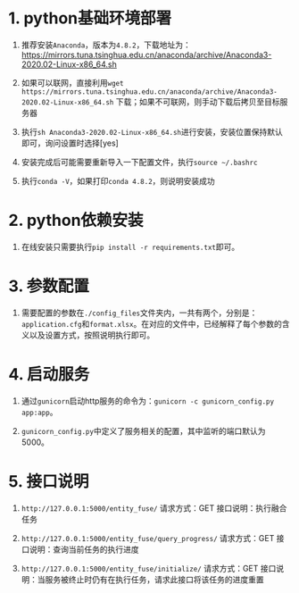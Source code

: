 # 1. python基础环境部署
 1. 推荐安装`Anaconda`，版本为`4.8.2`，下载地址为：https://mirrors.tuna.tsinghua.edu.cn/anaconda/archive/Anaconda3-2020.02-Linux-x86_64.sh

2.  如果可以联网，直接利用`wget https://mirrors.tuna.tsinghua.edu.cn/anaconda/archive/Anaconda3-2020.02-Linux-x86_64.sh`
下载；如果不可联网，则手动下载后拷贝至目标服务器

3. 执行`sh Anaconda3-2020.02-Linux-x86_64.sh`进行安装，安装位置保持默认即可，询问设置时选择[yes]

4. 安装完成后可能需要重新导入一下配置文件，执行`source ~/.bashrc`

5. 执行`conda -V`，如果打印`conda 4.8.2`，则说明安装成功

# 2. python依赖安装
1. 在线安装只需要执行`pip install -r requirements.txt`即可。
# 3. 参数配置
1. 需要配置的参数在`./config_files`文件夹内，一共有两个，分别是：`application.cfg`和`format.xlsx`。在对应的文件中，已经解释了每个参数的含义以及设置方式，按照说明执行即可。

# 4. 启动服务
1. 通过`gunicorn`启动http服务的命令为：`gunicorn -c gunicorn_config.py app:app`。

2. `gunicorn_config.py`中定义了服务相关的配置，其中监听的端口默认为5000。

# 5. 接口说明
1.  `http://127.0.0.1:5000/entity_fuse/`
请求方式：GET
接口说明：执行融合任务

2. `http://127.0.0.1:5000/entity_fuse/query_progress/`
请求方式：GET
接口说明：查询当前任务的执行进度

3. `http://127.0.0.1:5000/entity_fuse/initialize/`
请求方式：GET
接口说明：当服务被终止时仍有在执行任务，请求此接口将该任务的进度重置

